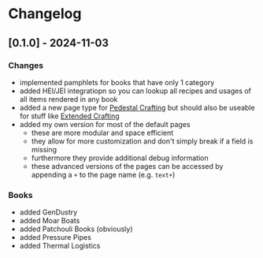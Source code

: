 # Changelog

## [0.1.0] - 2024-11-03

### Changes
- implemented pamphlets for books that have only 1 category
- added HEI/JEI integratiopn so you can lookup all recipes and usages of all items rendered in any book
- added a new page type for [Pedestal Crafting](https://www.curseforge.com/minecraft/mc-mods/pedestal-crafting) but should also be useable for stuff like [Extended Crafting](https://www.curseforge.com/minecraft/mc-mods/extended-crafting-nomifactory-edition)
- added my own version for most of the default pages
  - these are more modular and space efficient
  - they allow for more customization and don't simply break if a field is missing
  - furthermore they provide additional debug information
  - these advanced versions of the pages can be accessed by appending a `+` to the page name (e.g. `text+`)

### Books
- added GenDustry
- added Moar Boats
- added Patchouli Books (obviously)
- added Pressure Pipes
- added Thermal Logistics
